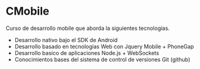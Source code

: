 CMobile
=======

Curso de desarrollo mobile que aborda la siguientes tecnologías.

- Desarrollo nativo bajo el SDK de Android
- Desarrollo basado en tecnologías Web con Jquery Mobile + PhoneGap
- Desarrollo basico de aplicaciones Node.js + WebSockets
- Conocimientos bases del sistema de control de versiones Git (github)

